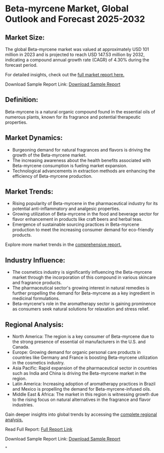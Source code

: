 <html>
<body>
<h1>Beta-myrcene Market, Global Outlook and Forecast 2025-2032</h1>

<h2>Market Size:</h2>
<p>The global Beta-myrcene market was valued at approximately USD 101 million in 2023 and is projected to reach USD 147.53 million by 2032, indicating a compound annual growth rate (CAGR) of 4.30% during the forecast period.</p>
<p>For detailed insights, check out the <a href='https://www.statsmarketresearch.com/global-betamyrcene-forecast-2025-2032-904-8028401'>full market report here.</a></p>
<p>Download Sample Report Link: <a href='https://www.statsmarketresearch.com/download-free-sample/8028401/global-betamyrcene-forecast-2025-2032-904'>Download Sample Report</a></p>

<h2>Definition:</h2>
<p>Beta-myrcene is a natural organic compound found in the essential oils of numerous plants, known for its fragrance and potential therapeutic properties.</p>

<h2>Market Dynamics:</h2>
<ul>
<li>Burgeoning demand for natural fragrances and flavors is driving the growth of the Beta-myrcene market.</li>
<li>The increasing awareness about the health benefits associated with Beta-myrcene consumption is fueling market expansion.</li>
<li>Technological advancements in extraction methods are enhancing the efficiency of Beta-myrcene production.</li>
</ul>

<h2>Market Trends:</h2>
<ul>
<li>Rising popularity of Beta-myrcene in the pharmaceutical industry for its potential anti-inflammatory and analgesic properties.</li>
<li>Growing utilization of Beta-myrcene in the food and beverage sector for flavor enhancement in products like craft beers and herbal teas.</li>
<li>Emergence of sustainable sourcing practices in Beta-myrcene production to meet the increasing consumer demand for eco-friendly products.</li>
</ul>
<p>Explore more market trends in the <a href='https://www.statsmarketresearch.com/global-betamyrcene-forecast-2025-2032-904-8028401'>comprehensive report.</a></p>

<h2>Industry Influence:</h2>
<ul>
<li>The cosmetics industry is significantly influencing the Beta-myrcene market through the incorporation of this compound in various skincare and fragrance products.</li>
<li>The pharmaceutical sector's growing interest in natural remedies is further propelling the demand for Beta-myrcene as a key ingredient in medicinal formulations.</li>
<li>Beta-myrcene's role in the aromatherapy sector is gaining prominence as consumers seek natural solutions for relaxation and stress relief.</li>
</ul>

<h2>Regional Analysis:</h2>
<ul>
<li>North America: The region is a key consumer of Beta-myrcene due to the strong presence of essential oil manufacturers in the U.S. and Canada.</li>
<li>Europe: Growing demand for organic personal care products in countries like Germany and France is boosting Beta-myrcene utilization in the cosmetics industry.</li>
<li>Asia Pacific: Rapid expansion of the pharmaceutical sector in countries such as India and China is driving the Beta-myrcene market in the region.</li>
<li>Latin America: Increasing adoption of aromatherapy practices in Brazil and Mexico is propelling the demand for Beta-myrcene-infused oils.</li>
<li>Middle East & Africa: The market in this region is witnessing growth due to the rising focus on natural alternatives in the fragrance and flavor industries.</li>
</ul>
<p>Gain deeper insights into global trends by accessing the <a href='https://www.statsmarketresearch.com/global-betamyrcene-forecast-2025-2032-904-8028401'>complete regional analysis.</a></p>

<p>Read Full Report: <a href='https://www.statsmarketresearch.com/global-betamyrcene-forecast-2025-2032-904-8028401'>Full Report Link</a></p>
<p>Download Sample Report Link: <a href='https://www.statsmarketresearch.com/download-free-sample/8028401/global-betamyrcene-forecast-2025-2032-904'>Download Sample Report</a></p>
</body>
</html>"
